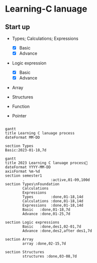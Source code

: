 # Learning-C lanuage
## Start up

- Types; Calculations; Expressions
  - [x] Basic
  - [X] Advance

- Logic expression
  - [x] Basic
  - [x] Advance 

- Array

- Structures

- Function

- Pointer

```mermaid

gantt
title Learning C lanuage process
dateFormat MM-DD

section Types
Basic:2023-01-18,7d

```


```mermaid
gantt
title 2023 Learning C lanuage process🌰
dateFormat YYYY-MM-DD
axisFormat %m-%d
section semester1
        .            :active,01-09,100d
section Types\nFoundation          
        Calculations
        Expressions
        Types        :done,01-18,14d
        Calculations :done,01-18,14d
        Expressions  :done,01-18,14d
        Basic   :done,01-18,7d
        Advance :done,01-25,7d

section Logic expressions
        Basic   :done,des1,02-01,7d
        Advance :done,des2,after des1,7d

section Array
        array :done,02-15,7d

section Structures
        structures :done,03-08,7d

```
